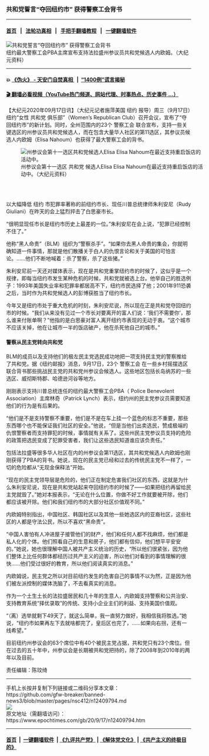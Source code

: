 ### 共和党誓言“夺回纽约市” 获得警察工会背书
------------------------

#### [首页](https://github.com/gfw-breaker/banned-news3/blob/master/README.md) &nbsp;&nbsp;|&nbsp;&nbsp; [法轮功真相](https://github.com/begood0513/basic/blob/master/README.md)  &nbsp;&nbsp;|&nbsp;&nbsp; [手把手翻墙教程](https://github.com/gfw-breaker/guides/wiki)  &nbsp;&nbsp;|&nbsp;&nbsp; [一键翻墙软件](https://github.com/gfw-breaker/nogfw/blob/master/README.md)  



<div><img alt="共和党誓言“夺回纽约市” 获得警察工会背书" class="attachment-djy_600_400 size-djy_600_400 wp-post-image" src="https://i.epochtimes.com/assets/uploads/2020/09/aeb227c4e0c9640e496d83085701381e-600x400.png"/>
<div class="caption">
 纽约最大警察工会PBA主席宣布支持法拉盛州参议员共和党候选人内欧姆。（大纪元资料）
</div></div><hr/>

#### 💥 [《伪火》 - 天安门自焚真相 ](http://158.247.195.190:10000/videos/blog/weihuo.html)&nbsp; |&nbsp; [“1400例”谎言揭秘  ](http://158.247.195.190:10000/videos/blog/jiexi1400.html)

#### [ 🎬  翻墙必看视频（YouTube热门频道、网站代理、时事热点、历史事件 ...）](https://github.com/gfw-breaker/links/blob/master/banned.md)

<div><p>
 【大纪元2020年09月17日讯】（大纪元记者施萍美国
 <ok href="https://www.epochtimes.com/gb/tag/%E7%BA%BD%E7%BA%A6.html">
  纽约
 </ok>
 报导）周三（9月17日）纽约“女性
 <ok href="https://www.epochtimes.com/gb/tag/%E5%85%B1%E5%92%8C%E5%85%9A.html">
  共和党
 </ok>
 俱乐部”（Women’s Republican Club）召开会议，宣布了“夺回纽约市”的新计划。同时，全州范围内的23个
 <ok href="https://www.epochtimes.com/gb/tag/%E8%AD%A6%E5%AF%9F%E5%B7%A5%E4%BC%9A.html">
  警察工会
 </ok>
 联合宣布，支持一些关键选区的州参议员共和党候选人，而在包含大量华人社区的第11选区，其参议员候选人内欧姆（Elisa Nahoum）也获得了最大警察工会的背书。
</p>
<figure class="wp-caption aligncenter" id="12409798" style="width: 500px">
 <img alt="州参议会第十一选区共和党候选人Elisa Elisa Nahoum在最近支持重启饭店的活动中。" src="https://i.epochtimes.com/assets/uploads/2020/09/8e1145e72ee148a6b58ff0265227b129-450x300.jpg"/>
 <br/><figcaption class="wp-caption-text">
  州参议会第十一选区
  <ok href="https://www.epochtimes.com/gb/tag/%E5%85%B1%E5%92%8C%E5%85%9A.html">
   共和党
  </ok>
  候选人Elisa Elisa Nahoum在最近支持重启饭店的活动中。（大纪元资料）
 </figcaption><br/>
</figure><br/>
<p>
 以大幅降低
 <ok href="https://www.epochtimes.com/gb/tag/%E7%BA%BD%E7%BA%A6.html">
  纽约
 </ok>
 市犯罪率著称的前纽约市长、现任川普总统律师朱利安尼（Rudy Giuliani）在昨天的会上猛烈抨击了白思豪市长。
</p>
<p>
 “很明显现任市长是纽约市历史上最差的一位。”朱利安尼在会上说，“犯罪已经控制不住了。”
</p>
<p>
 他称“黑人命贵”（BLM）组织为“警察杀手”。“如果你去黑人命贵的集会，你就明确知道一件事情，那就是他们散播关于白人的仇恨言论和关于美国的可怕言论。……他们不断地喊着：杀了警察，杀了这些猪。”
</p>
<p>
 朱利安尼前一天还对媒体表示，现在是共和党重掌纽约市的时候了，这似乎是一个规律，即每当纽约市发生某种危机的时候，共和党就被选上台。他举自己的胜选例子：1993年美国失业率和犯罪率都居高不下，纽约市民选择了他；2001年911恐袭之后，当时作为共和党候选人的彭博获胜当了纽约市长。
</p>
<p>
 今年又是纽约市处于重大危机的时刻，朱利安尼说，所以现在正是共和党夺回纽约市的时候。“我们从来没有见过一个市长对要离开的富人们说：‘我们不需要你’，那么谁来付账单啊？”他指的是白思豪对富人离开纽约市表现的无动于衷。“这个城市不应该关掉，他在让城市一半的饭店破产，他在杀死他自己的城市。”
</p>
<h4>
 警察从民主党转向共和党
</h4>
<p>
 BLM的成员以及支持他们的极左民主党选民成功地把一项支持民主党的警察推给了共和党。据《纽约邮报》消息，9月17日，23个
 <ok href="https://www.epochtimes.com/gb/tag/%E8%AD%A6%E5%AF%9F%E5%B7%A5%E4%BC%9A.html">
  警察工会
 </ok>
 在一些乡村摇摆选区联合背书那些挑战民主党的共和党州参议会候选人。这些地区包括长岛纳苏的一些选区、威彻斯特郡、哈德逊河谷等地方。
</p>
<p>
 刚刚表示支持川普总统连任的纽约最大警察工会PBA（ Police Benevolent Association）主席林奇（Patrick Lynch）表示，纽约州的民主党参议员需要知道他们的行为是有后果的。
</p>
<p>
 “他们是不是支持警察不重要，他们是不是在车上挂一个蓝色的标志不重要，那些东西哪个也不能保证我们社区的安全。”他说，“但是当他们出卖选民，赞成极端的仇恨警察者而支持罪犯的时候，事情就有关系了。这些州民主党参议员支持的危险的政策把选民变成了犯罪受害者，我们让这些选民知道谁应该负责任。”
</p>
<p>
 包括法拉盛等很多华人社区在内的州参议会第11选区，其共和党候选人内欧姆也刚刚获得了PBA的背书。她说，现在的民主党已经和过去的传统民主党不一样了，一切的危险都从“无现金保释法”开始。
</p>
<p>
 “现在的民主党领导层是危险的，他们正在制定危害我们社区的东西，这就是为什么朱利安尼说，现在是共和党站起来夺回纽约市的时候了——如果把纽约再留给民主党就毁了。”她对本报表示，“无论在什么位置，你做不好工作就要被开除，他们都应该被开除。他们和我们纽约市的大部分社区价值观不同。”
</p>
<p>
 内欧姆特别指出，中国社区、韩国社区以及其他一些她选区内的亚裔社区，这些社区的人都是守法公民，所以不喜欢“黑命贵”。
</p>
<p>
 “中国人害怕有人冲进屋子接管他们的财产，他们和任何人都不找麻烦，他们都是私人化的个体。他们照看自己的生意和房子，他们都有信仰，他们想平平安安的。”她说，她也很理解中国人被共产主义统治的历史，“所以他们很紧张，因为他们整体上比任何群体都经历过共产主义的迫害，所以他们对看到的事情理解的很快……他们受过很好的教育，所以他们阅读真实的消息。”
</p>
<p>
 内欧姆说，民主党之所以对目前纽约发生的危害自己的事情不以为然，正是因为他们被左派控制的媒体洗脑了，不去看真实的消息。
</p>
<p>
 作为一个土生土长的法拉盛居民和几十年的生意人，内欧姆支持警察和公共治安、支持教育系统“择优录取”的传统、支持小企业主们的利益、支持美国价值观。
</p>
<p>
 “（离）选举就剩下49天了，就这么简单，我一直努力做好，我相信我将胜选。”她说，“纽约市如果再左下去就啥都完了，皇后区也完了，……如果向右拐，还有一线希望。”
</p>
<p>
 目前纽约州参议会的63个席位中有40个被民主党占据，共和党只有23个席位。但在过去的五十年中，州参议会是长期被共和党把持的，除了2008年到2010年的两年以及目前。
</p>
<p>
 责任编辑：陈玟绮
</p>
</div>
<hr/>
手机上长按并复制下列链接或二维码分享本文章：<br/>
https://github.com/gfw-breaker/banned-news3/blob/master/pages/nsc412/n12409794.md <br/>
<a href='https://github.com/gfw-breaker/banned-news3/blob/master/pages/nsc412/n12409794.md'><img src='https://github.com/gfw-breaker/banned-news3/blob/master/pages/nsc412/n12409794.md.png'/></a> <br/>
原文地址（需翻墙访问）：https://www.epochtimes.com/gb/20/9/17/n12409794.htm


------------------------
#### [首页](https://github.com/gfw-breaker/banned-news3/blob/master/README.md) &nbsp;|&nbsp; [一键翻墙软件](https://github.com/gfw-breaker/nogfw/blob/master/README.md) &nbsp;| [《九评共产党》](https://github.com/gfw-breaker/9ping.md/blob/master/README.md#九评之一评共产党是什么) | [《解体党文化》](https://github.com/gfw-breaker/jtdwh.md/blob/master/README.md) | [《共产主义的终极目的》](https://github.com/gfw-breaker/gczydzjmd.md/blob/master/README.md)


<img src='http://gfw-breaker.win/banned-news3/pages/nsc412/n12409794.md' width='0px' height='0px'/>